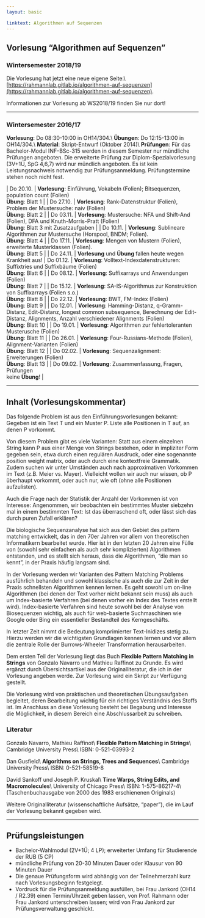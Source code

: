 ```yaml
---
layout: basic

linktext: Algorithmen auf Sequenzen
---
```


## Vorlesung “Algorithmen auf Sequenzen”

### Wintersemester 2018/19

Die Vorlesung hat jetzt eine neue eigene Seite:\\
[https://rahmannlab.gitlab.io/algorithmen-auf-sequenzen](https://rahmannlab.gitlab.io/algorithmen-auf-sequenzen).

Informationen zur Vorlesung ab WS2018/19 finden Sie nur dort!

---

### Wintersemester 2016/17

**Vorlesung**: Do 08:30-10:00 in OH14/304.\\
**Übungen**:   Do 12:15-13:00 in OH14/304.\\
**Material**:    Skript-Entwurf (Oktober 2014)\\
**Prüfungen**: Für das Bachelor-Modul INF-BSc-315 werden in diesem Semester nur mündliche Prüfungen angeboten.  Die erweiterte Prüfung zur Diplom-Spezialvorlesung (3V+1Ü, SpG 4,6,7) wird nur mündlich angeboten.  Es ist kein Leistungsnachweis notwendig zur Prüfungsanmeldung. Prüfungstermine stehen noch nicht fest.

| Do 20.10. | **Vorlesung**: Einführung, Vokabeln (Folien); Bitsequenzen, population count (Folien) <br /> **Übung**: Blatt 1 |
| Do 27.10. | **Vorlesung**: Rank-Datenstruktur (Folien), Problem der Mustersuche: naiv (Folien) <br /> **Übung**: Blatt 2 |
| Do 03.11. | **Vorlesung**: Mustersuche: NFA und Shift-And (Folien), DFA und Knuth-Morris-Pratt (Folien) <br /> **Übung**: Blatt 3 mit Zusatzaufgaben |
| Do 10.11. | **Vorlesung**: Sublineare Algorithmen zur Mustersuche (Horspool, BNDM; Folien). <br /> **Übung**: Blatt 4 |
| Do 17.11. | **Vorlesung**: Mengen von Mustern (Folien), erweiterte Musterklassen (Folien). <br /> **Übung**: Blatt 5 |
| Do 24.11. | **Vorlesung** und **Übung** fallen heute wegen Krankheit aus!
| Do 01.12. | **Vorlesung**: Volltext-Indexdatenstrukturen: Suffixtries und Suffixbäume (Folien) <br /> **Übung**: Blatt 6 |
| Do 08.12. | **Vorlesung**: Suffixarrays und Anwendungen (Folien) <br /> **Übung**: Blatt 7 |
| Do 15.12. | **Vorlesung**: SA-IS-Algorithmus zur Konstruktion von Suffixarrays (Folien s.o.) <br /> **Übung**: Blatt 8 |
| Do 22.12. | **Vorlesung**: BWT, FM-Index (Folien) <br /> **Übung**: Blatt 9 |
| Do 12.01. | **Vorlesung**: Hamming-Distanz, q-Gramm-Distanz, Edit-Distanz, longest common subsequence, Berechnung der Edit-Distanz, Alignments, Anzahl verschiedener Alignments (Folien) <br /> **Übung**: Blatt 10 |
| Do 19.01. | **Vorlesung**: Algorithmen zur fehlertoleranten Musterusche (Folien) <br /> **Übung**: Blatt 11 |
| Do 26.01. | **Vorlesung**: Four-Russians-Methode (Folien), Alignment-Varianten (Folien) <br /> **Übung**: Blatt 12 |
| Do 02.02. | **Vorlesung**: Sequenzalignment: Erweiterungen (Folien) <br /> **Übung**: Blatt 13 |
| Do 09.02. | **Vorlesung**: Zusammenfassung, Fragen, Prüfungen <br /> keine **Übung**! |

---

## Inhalt (Vorlesungskommentar)

Das folgende Problem ist aus den Einführungsvorlesungen bekannt: Gegeben ist ein Text T und ein Muster P. Liste alle Positionen in T auf, an denen P vorkommt.

Von diesem Problem gibt es viele Varianten: Statt aus einem einzelnen String kann P aus einer Menge von Strings bestehen, oder in impliziter Form gegeben sein, etwa durch einen regulären Ausdruck, oder eine sogenannte position weight matrix, oder auch durch eine kontextfreie Grammatik. Zudem suchen wir unter Umständen auch nach approximativen Vorkommen im Text (z.B. Meier vs. Mayer). Vielleicht wollen wir auch nur wissen, ob P überhaupt vorkommt, oder auch nur, wie oft (ohne alle Positionen aufzulisten).

Auch die Frage nach der Statistik der Anzahl der Vorkommen ist von Interesse: Angenommen, wir beobachten ein bestimmtes Muster siebzehn mal in einem bestimmten Text: Ist das überraschend oft, oder lässt sich das durch puren Zufall erklären?

Die biologische Sequenzanalyse hat sich aus den Gebiet des pattern matching entwickelt, das in den 70er Jahren vor allem von theoretischen Informatikern bearbeitet wurde. Hier ist in den letzten 20 Jahren eine Fülle von (sowohl sehr einfachen als auch sehr komplizierten) Algorithmen entstanden, und es stellt sich heraus, dass die Algorithmen, “die man so kennt”, in der Praxis häufig langsam sind.

In der Vorlesung werden wir Varianten des Pattern Matching Problems ausführlich behandeln und sowohl klassische als auch die zur Zeit in der Praxis schnellsten Algorithmen kennen lernen. Es geht sowohl um on-line Algorithmen (bei denen der Text vorher nicht bekannt sein muss) als auch um Index-basierte Verfahren (bei denen vorher ein Index des Textes erstellt wird). Index-basierte Verfahren sind heute sowohl bei der Analyse von Biosequenzen wichtig, als auch für web-basierte Suchmaschinen wie Google oder Bing ein essentieller Bestandteil des Kerngeschäfts.

In letzter Zeit nimmt die Bedeutung komprimierter Text-Inidizes stetig zu. Hierzu werden wir die wichtigsten Grundlagen kennen lernen und vor allem die zentrale Rolle der Burrows-Wheeler Transformation herausarbeiten.

Dem ersten Teil der Vorlesung liegt das Buch **Flexible Pattern Matching in Strings** von Gonzalo Navarro und Mathieu Raffinot zu Grunde. Es wird ergänzt durch Übersichtsartikel aus der Originalliteratur, die ich in der Vorlesung angeben werde. Zur Vorlesung wird ein Skript zur Verfügung gestellt.

Die Vorlesung wird von praktischen und theoretischen Übungsaufgaben begleitet, deren Bearbeitung wichtig für ein richtiges Verständnis des Stoffs ist. Im Anschluss an diese Vorlesung besteht bei Begabung und Interesse die Möglichkeit, in diesem Bereich eine Abschlussarbeit zu schreiben.

### Literatur

Gonzalo Navarro, Mathieu Raffinot\\
**Flexible Pattern Matching in Strings**\\
Cambridge University Press\\
ISBN: 0-521-03993-2

Dan Gusfield\\
**Algorithms on Strings, Trees and Sequences**\\
Cambridge University Press\\
ISBN: 0-521-58519-8

David Sankoff und Joseph P. Kruskal\\
**Time Warps, String Edits, and Macromolecules**\\
University of Chicago Press\\
ISBN: 1-575-86217-4\\
(Taschenbuchausgabe von 2000 des 1983 erschienenen Originals)

Weitere Originalliteratur (wissenschaftliche Aufsätze, “paper”), die im Lauf der Vorlesung bekannt gegeben wird.

---

## Prüfungsleistungen

* Bachelor-Wahlmodul (2V+1Ü; 4 LP); erweiterter Umfang für Studierende der RUB (5 CP)
* mündliche Prüfung von 20-30 Minuten Dauer oder Klausur von 90 Minuten Dauer
* Die genaue Prüfungsform wird abhängig von der Teilnehmerzahl kurz nach Vorlesungsbeginn festgelegt.
* Vordruck für die Prüfungsanmeldung ausfüllen, bei Frau Jankord (OH14 / R2.39) einen Termin/Uhrzeit geben lassen, von Prof. Rahmann oder Frau Jankord unterschreiben lassen; wird von Frau Jankord zur Prüfungsverwaltung geschickt.


